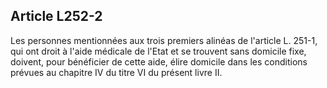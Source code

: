 ## Article L252-2

Les personnes mentionnées aux trois premiers alinéas de l'article L. 251-1, qui ont droit à l'aide médicale
de l'Etat et se trouvent sans domicile fixe, doivent, pour bénéficier de cette aide, élire domicile dans les
conditions prévues au chapitre IV du titre VI du présent livre II.


